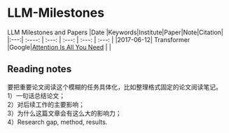 # LLM-Milestones
LLM Milestones and Papers
|Date |Keywords|Institute|Paper|Note|Citation|
|:---:|    :----:        |        :---:         |        :---:         |      :---:    | :---:  |
|2017-06-12| Transformer |Google|[Attention Is All You Need](https://arxiv.org/abs/1706.03762v7) | |



## Reading notes
要把重要论文阅读这个模糊的任务具体化，比如整理格式固定的论文阅读笔记。  
1）一句话总结论文；  
2）对后续工作的主要影响；  
3）为什么这篇文章会有这么大的影响力；  
4）Research gap, method, results.  
<!--stackedit_data:
eyJoaXN0b3J5IjpbMzA0MDQxMjIwLC0xNDU2MDkyOTM4LDg5Mj
A4Nzc0LC0xMTE5MjI5NjgwLC0xNzYzMjE1NTAxLDExNTUyMzY5
NTgsLTE3NDYyNTc2NzhdfQ==
-->